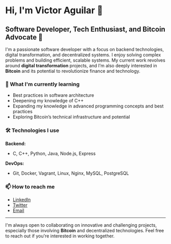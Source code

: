# Hi, I'm Victor Aguilar 👋

## Software Developer, Tech Enthusiast, and Bitcoin Advocate 🚀

I'm a passionate software developer with a focus on backend technologies, digital transformation, and decentralized systems. I enjoy solving complex problems and building efficient, scalable systems. My current work revolves around **digital transformation** projects, and I’m also deeply interested in **Bitcoin** and its potential to revolutionize finance and technology.

### 🌱 What I'm currently learning
- Best practices in software architecture
- Deepening my knowledge of C++
- Expanding my knowledge in advanced programming concepts and best practices
- Exploring Bitcoin’s technical infrastructure and potential

### 🛠️ Technologies I use
**Backend:**
- C, C++, Python, Java, Node.js, Express

**DevOps:**
- Git, Docker, Vagrant, Linux, Nginx, MySQL, PostgreSQL

### 📫 How to reach me
- [LinkedIn](https://www.linkedin.com/in/victoraguilarzerpa/)
- [Twitter](https://x.com/_veaz_)
- [Email](mailto:veaz.24@gmail.com)

---

I'm always open to collaborating on innovative and challenging projects, especially those involving **Bitcoin** and decentralized technologies. Feel free to reach out if you're interested in working together.
